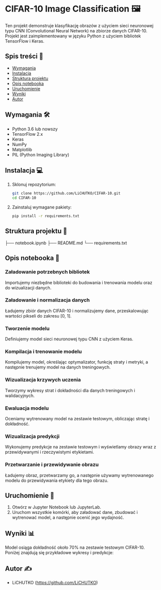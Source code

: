 # CIFAR-10 Image Classification 🖼️

Ten projekt demonstruje klasyfikację obrazów z użyciem sieci neuronowej typu CNN (Convolutional Neural Network) na zbiorze danych CIFAR-10. Projekt jest zaimplementowany w języku Python z użyciem bibliotek TensorFlow i Keras.

## Spis treści 📑
- [Wymagania](#wymagania)
- [Instalacja](#instalacja)
- [Struktura projektu](#struktura-projektu)
- [Opis notebooka](#opis-notebooka)
- [Uruchomienie](#uruchomienie)
- [Wyniki](#wyniki)
- [Autor](#autor)

## Wymagania 🛠️

- Python 3.6 lub nowszy
- TensorFlow 2.x
- Keras
- NumPy
- Matplotlib
- PIL (Python Imaging Library)

## Instalacja 💻

1. Sklonuj repozytorium:
    ```sh
    git clone https://github.com/LiCHUTKO/CIFAR-10.git
    cd CIFAR-10
    ```

2. Zainstaluj wymagane pakiety:
    ```sh
    pip install -r requirements.txt
    ```

## Struktura projektu 📂
├── notebook.ipynb
├── README.md 
└── requirements.txt


## Opis notebooka 📓

### Załadowanie potrzebnych bibliotek

Importujemy niezbędne biblioteki do budowania i trenowania modelu oraz do wizualizacji danych.

### Załadowanie i normalizacja danych

Ładujemy zbiór danych CIFAR-10 i normalizujemy dane, przeskalowując wartości pikseli do zakresu [0, 1].

### Tworzenie modelu

Definiujemy model sieci neuronowej typu CNN z użyciem Keras.

### Kompilacja i trenowanie modelu

Kompilujemy model, określając optymalizator, funkcję straty i metryki, a następnie trenujemy model na danych treningowych.

### Wizualizacja krzywych uczenia

Tworzymy wykresy strat i dokładności dla danych treningowych i walidacyjnych.

### Ewaluacja modelu

Oceniamy wytrenowany model na zestawie testowym, obliczając stratę i dokładność.

### Wizualizacja predykcji

Wykonujemy predykcje na zestawie testowym i wyświetlamy obrazy wraz z przewidywanymi i rzeczywistymi etykietami.

### Przetwarzanie i przewidywanie obrazu

Ładujemy obraz, przetwarzamy go, a następnie używamy wytrenowanego modelu do przewidywania etykiety dla tego obrazu.

## Uruchomienie 🚀

1. Otwórz  w Jupyter Notebook lub JupyterLab.
2. Uruchom wszystkie komórki, aby załadować dane, zbudować i wytrenować model, a następnie ocenić jego wydajność.

## Wyniki 📊

Model osiąga dokładność około 70% na zestawie testowym CIFAR-10. Poniżej znajdują się przykładowe wykresy i predykcje:

## Autor ✍️

- LiCHUTKO (https://github.com/LiCHUTKO)
